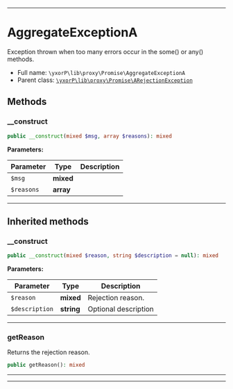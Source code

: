 ***

# AggregateExceptionA

Exception thrown when too many errors occur in the some() or any() methods.



* Full name: `\yxorP\lib\proxy\Promise\AggregateExceptionA`
* Parent class: [`\yxorP\lib\proxy\Promise\ARejectionException`](./ARejectionException.md)




## Methods


### __construct



```php
public __construct(mixed $msg, array $reasons): mixed
```








**Parameters:**

| Parameter | Type | Description |
|-----------|------|-------------|
| `$msg` | **mixed** |  |
| `$reasons` | **array** |  |




***


## Inherited methods


### __construct



```php
public __construct(mixed $reason, string $description = null): mixed
```








**Parameters:**

| Parameter | Type | Description |
|-----------|------|-------------|
| `$reason` | **mixed** | Rejection reason. |
| `$description` | **string** | Optional description |




***

### getReason

Returns the rejection reason.

```php
public getReason(): mixed
```











***


***

